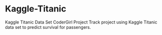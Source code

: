 # Kaggle-Titanic
Kaggle Titanic Data Set
CoderGirl Project Track project using Kaggle Titanic data set to predict survival for passengers.
